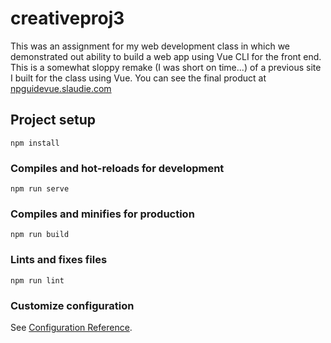 # creativeproj3
This was an assignment for my web development class in which we demonstrated out ability to build a web app using Vue CLI for the front end. This is a somewhat sloppy remake (I was short on time...) of a previous site I built for the class using Vue. You can see the final product at [npguidevue.slaudie.com](http://npguidevue.slaudie.com)

## Project setup
```
npm install
```

### Compiles and hot-reloads for development
```
npm run serve
```

### Compiles and minifies for production
```
npm run build
```

### Lints and fixes files
```
npm run lint
```

### Customize configuration
See [Configuration Reference](https://cli.vuejs.org/config/).
